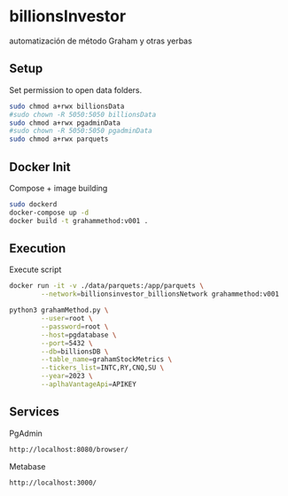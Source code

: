 # billionsInvestor
automatización de método Graham y otras yerbas

## Setup

Set permission to open data folders.

```bash
sudo chmod a+rwx billionsData
#sudo chown -R 5050:5050 billionsData
sudo chmod a+rwx pgadminData
#sudo chown -R 5050:5050 pgadminData
sudo chmod a+rwx parquets
```
## Docker Init

Compose + image building

```bash
sudo dockerd
docker-compose up -d
docker build -t grahammethod:v001 .
```

## Execution

Execute script

```bash
docker run -it -v ./data/parquets:/app/parquets \
        --network=billionsinvestor_billionsNetwork grahammethod:v001 

python3 grahamMethod.py \
        --user=root \
        --password=root \
        --host=pgdatabase \
        --port=5432 \
        --db=billionsDB \
        --table_name=grahamStockMetrics \
        --tickers_list=INTC,RY,CNQ,SU \
        --year=2023 \
        --aplhaVantageApi=APIKEY
```

## Services

PgAdmin
```bash
http://localhost:8080/browser/

```

Metabase
```bash
http://localhost:3000/

```